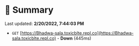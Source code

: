 # 📖 Summary
Last updated: **2/20/2022, 7:44:03 PM**

- `GET` [https://Bhadwa-sala.toxicblte.repl.co](https://Bhadwa-sala.toxicblte.repl.co) - **Down** (445ms)

